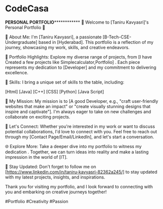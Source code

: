 # CodeCasa
******************************************************************************PERSONAL PORTFOLIO******************************************************************************************
🌟 Welcome to [Taniru Kavyasri]'s Personal Portfolio 🌟

👋 About Me: I'm [Taniru Kavyasri], a passionate [B-Tech-CSE-Undergraduate] based in [Hyderabad]. This portfolio is a reflection of my journey, showcasing my work, skills, and creative endeavors.

🎨 Portfolio Highlights: Explore my diverse range of projects, from [I have Created a few projects like Simplecalculator,Portfolio] . Each piece represents my dedication to [Developer] and my commitment to delivering excellence.

🔧 Skills: I bring a unique set of skills to the table, including:

[Html] [Java] [C++] [CSS] [Python] [Java Script]

🚀 My Mission: My mission is to [A good Developer, e.g., "craft user-friendly websites that make an impact" or "create visually stunning designs that inspire and captivate"]. I'm always eager to take on new challenges and collaborate on exciting projects.

🔗 Let's Connect: Whether you're interested in my work or want to discuss potential collaborations, I'd love to connect with you. Feel free to reach out through my [Contact Page/Email/LinkedIn], and let's start a conversation.

🌐 Explore More: Take a deeper dive into my portfolio to witness my dedication . Together, we can turn ideas into reality and make a lasting impression in the world of [IT].

📢 Stay Updated: Don't forget to follow me on [https://www.linkedin.com/in/taniru-kavyasri-82362a245/] to stay updated with my latest projects, insights, and inspirations.

Thank you for visiting my portfolio, and I look forward to connecting with you and embarking on creative journeys together!

#Portfolio #Creativity #Passion
